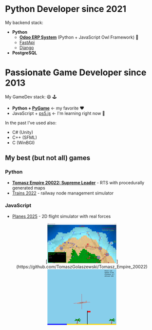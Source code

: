 # Python Developer since 2021

My backend stack:
- **Python**
    - **[Odoo ERP System](https://www.odoo.com/)** (Python + JavaScript Owl Framework) :muscle:
    - [FastApi](https://fastapi.tiangolo.com/)
    - [Django](https://www.djangoproject.com/)
- **PostgreSQL**

# Passionate Game Developer since 2013

My GameDev stack: :smile: :joystick:
- **Python + [PyGame](https://www.pygame.org/docs/)** <- my favorite :heart:
- JavaScript + [ps5.js](https://p5js.org/) <- I'm learning right now :seedling:

In the past I've used also:
- C# (Unity)
- C++ (SFML)
- C (WinBGI)

## My best (but not all) games

### Python
- **[Tomasz Empire 20022: Supreme Leader](https://github.com/TomaszGolaszewski/Tomasz_Empire_20022)** - RTS with procedurally generated maps
- [Trains 2022](https://github.com/TomaszGolaszewski/Trains_2022) - railway node management simulator

### JavaScript
- [Planes 2025](https://github.com/TomaszGolaszewski/Planes_2025) - 2D flight simulator with real forces

<p align="center">
    [<img src="https://github.com/TomaszGolaszewski/Tomasz_Empire_20022/blob/main/screens/screenshot5_20240114.png" alt="Tomasz Empire 20022 - Gameplay" style="width:45%; height:auto;">](https://github.com/TomaszGolaszewski/Tomasz_Empire_20022)
    <!-- [<img src="https://github.com/TomaszGolaszewski/Planes_2025/screens/plane_2.png" alt="Planes 2025 - Gameplay" style="width:45%; height:auto;">](https://github.com/TomaszGolaszewski/Planes_2025) -->
    <a href="https://github.com/TomaszGolaszewski/Planes_2025"><img src="https://github.com/TomaszGolaszewski/Planes_2025/blob/main/screens/plane_2.png" alt="Planes 2025 - Gameplay" style="width:45%; height:auto;"></a>
</p>
